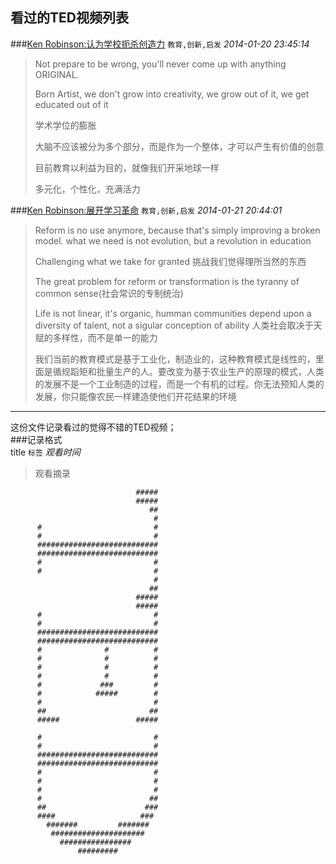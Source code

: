 
看过的TED视频列表
----------------------

###[Ken Robinson:认为学校扼杀创造力](http://www.ted.com/talks/ken_robinson_says_schools_kill_creativity.html) 
`教育,创新,启发` *2014-01-20 23:45:14*

> Not prepare to be wrong, you'll never come up with anything ORIGINAL.
> 
> Born Artist, we don't grow into creativity, we grow out of it, we get educated out of it  
> 
> 学术学位的膨胀
> 
> 大脑不应该被分为多个部分，而是作为一个整体，才可以产生有价值的创意
> 
> 目前教育以利益为目的，就像我们开采地球一样
> 
> 多元化，个性化，充满活力



###[Ken Robinson:展开学习革命](http://v.youku.com/v_show/id_XNDcyMTY5MTky.html)
`教育,创新,启发` *2014-01-21 20:44:01*  

> Reform is no use anymore, because that's simply improving a broken model. what we need is not evolution, but a revolution in education  
> 
> Challenging what we take for granted 挑战我们觉得理所当然的东西 
> 
> The great problem for reform or transformation is the tyranny of common sense(社会常识的专制统治)  
> 
> Life is not linear, it's organic, humman communities depend upon a diversity of talent, not a sigular conception of ability 人类社会取决于天赋的多样性，而不是单一的能力  
> 
> 我们当前的教育模式是基于工业化，制造业的，这种教育模式是线性的，里面是循规蹈矩和批量生产的人。要改变为基于农业生产的原理的模式，人类的发展不是一个工业制造的过程，而是一个有机的过程。你无法预知人类的发展，你只能像农民一样建造使他们开花结果的环境





-----------------------------------------------------------
这份文件记录看过的觉得不错的TED视频；  
###记录格式  
title 
`标签` *观看时间*  
> 观看摘录

                                #####
                                #####
                                   ##
                                    #
          #                         #
          #                         #
          ###########################
          ###########################
          #                         #
          #                         #
                                    #
                                   ##
                                #####
                                #####
          #                         #
          #                         #
          ###########################
          ###########################
          #              #          #
          #              #          #
          #              #          #
          #              #          #
          #             ###         #
          #            #####        #
          #                         #
          ##                       ##
          #####                 #####
                                     
          #                         #
          #                         #
          ###########################
          ###########################
          #                         #
          #                         #
          #                         #
          #                        ##
          ##                      ###
          ####                   ### 
            #######         #######
             #####################
               ################ 
                   #########
